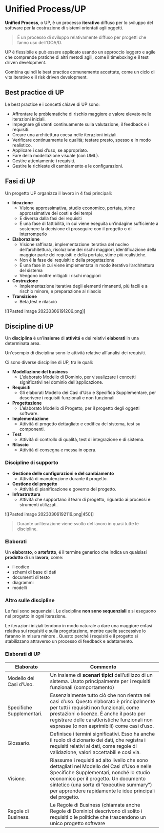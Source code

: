 # Unified Process/UP
**Unified Process**, o UP, è un processo **iterativo** diffuso per lo sviluppo del soft­ware per la costruzione di sistemi orientati agli oggetti.

> É un processo di sviluppo relativamente diffuso per progetti che fanno uso dell'OOA/D.

UP è flessibile e può essere applicato usando un approccio leggero e agile che comprende pratiche di altri metodi agili, come il timeboxing e il test driven development.

Combina quindi le best practice comunemente accettate, come un ciclo di vita iterativo e il risk driven development.

## Best practice di UP
Le best practice e i concetti chiave di UP sono:
- Affrontare le problematiche di rischio maggiore e valore elevato nelle iterazioni iniziali. 
- Impegnare gli utenti continuamente sulla valutazione, il feedback e i requisiti. 
- Creare una architettura coesa nelle iterazioni iniziali. 
- Verificare continuamente le qualità; testare presto, spesso e in modo realistico. 
- Applicare i casi d’uso, se appropriato. 
- Fare della modellazione visuale (con UML). 
- Gestire attentamente i requisiti. 
- Gestire le richieste di cambiamento e le configurazioni.

## Fasi di UP
Un progetto UP organizza il lavoro in 4 fasi principali:
- **Ideazione**
	- Visione approssimativa, studio economico, portata, stime approssimative dei costi e dei tempi
	- É diversa dalla fasi dei requisiti
	- É una fase di fattibilitá, in cui viene eseguita un’indagine sufficiente a sostenere la decisione di proseguire con il progetto o di interromperlo
- **Elaborazione**
	- Visione raffinata, implementazione iterativa del nucleo dell’architettura, risoluzione dei rischi maggiori, identificazione della maggior parte dei requisiti e della portata, stime più realistiche.
	- Non é la fase dei requisiti o della progettazione
	- É una fase in cui viene implementata in modo iterativo l’architettura del sistema
	- Vengono inoltre mitigati i rischi maggiori
- **Costruzione**
	- Implementazione iterativa degli elementi rimanenti, più facili e a rischio minore, e preparazione al rilascio
- **Transizione**
	- Beta,test e rilascio

![[Pasted image 20230306191206.png]]

## Discipline di UP

Un **disciplina** é un'**insieme** di **attivitá** e dei relativi **elaborati** in una determinata area.

Un'esempio di disciplina sono le attivitá relative all'analisi dei requisiti.

Ci sono diverse discipline di UP, tra le quali:
- **Modellazione del business**
	- L’elaborato Modello di Dominio, per visualizzare i concetti significativi nel dominio dell’applicazione.
- **Requisiti**
	- Gli elaborati Modello dei Casi d’Uso e Specifica Supplementare, per descrivere i requisiti funzionali e non funzionali.
- **Progettazione**
	- L’elaborato Modello di Progetto, per il progetto degli oggetti software.
- **Implementazione**
	- Attivitá di progetto dettagliato e codifica del sistema, test su componenti.
- **Test**
	- Attivitá di controllo di qualitá, test di integrazione e di sistema. 
- **Rilascio**
	- Attivitá di consegna e messa in opera.

### Discipline di supporto
- **Gestione delle configurazioni e del cambiamento**
	- Attivitá di manutenzione durante il progetto. 
-  **Gestione del progetto**
	- Attivitá di pianificazione e governo del progetto. 
- **Infrastruttura**
	- Attivitá che supportano il team di progetto, riguardo ai processi e strumenti utilizzati.

![[Pasted image 20230306192116.png|450]]

> Durante un’iterazione viene svolto del lavoro in quasi tutte le discipline.

### Elaborati
Un **elaborato**, o **artefatto**, é il termine generico che indica un qualsiasi **prodotto** di un **lavoro**, come:
- il codice
- schemi di base di dati
- documenti di testo
- diagrammi
- modelli

### Altro sulle discipline
Le fasi sono sequenziali.
Le discipline **non sono sequenziali** e si eseguono nel progetto in ogni iterazione.

Le iterazioni iniziali tendono in modo naturale a dare una maggiore enfasi relativa sui requisiti e sulla progettazione, mentre quelle successive lo faranno in misura minore . Questo perché i requisiti e il progetto si stabilizzano attraverso un processo di feedback e adattamento.

### Elaborati di UP

Elaborato | Commento
--|--
Modello dei Casi d’Uso.| Un insieme di **scenari tipici** dell’utilizzo di un sistema. Usato principalmente per i requisiti funzionali (comportamento)
Specifiche Supplementari. |Essenzialmente tutto ciò che non rientra nei casi d’uso. Questo elaborato è principalmente per tutti i requisiti non funzionali, come prestazioni o licenze. È anche il posto per registrare delle caratteristiche funzionali non espresse (o non esprimibili) come casi d’uso.
Glossario.| Definisce i termini significativi. Esso ha anche il ruolo di dizionario dei dati, che registra i requisiti relativi ai dati, come regole di validazione, valori accettabili e così via. 
Visione. |Riassume i requisiti ad alto livello che sono dettagliati nel Modello dei Casi d’Uso e nelle Specifiche Supplementari, nonché lo studio economico per il progetto. Un documento sintetico (una sorta di “executive summary”) per apprendere rapidamente le idee principali del progetto.
Regole di Business. |Le Regole di Business (chiamate anche Regole di Dominio) descrivono di solito i requisiti o le politiche che trascendono un unico progetto software

